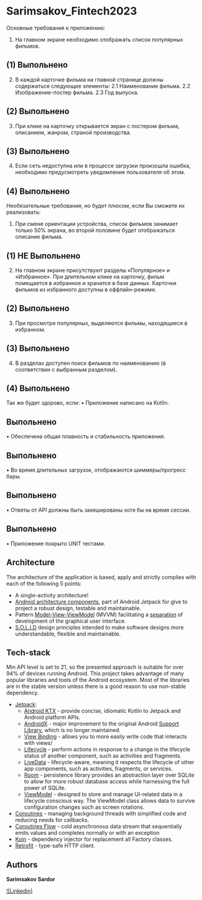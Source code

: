 # Sarimsakov_Fintech2023

Основные требования к приложению:
1. На главном экране необходимо отображать список популярных фильмов.
## (1) Выпольнено
2. В каждой карточке фильма на главной странице должны содержаться следующие элементы:
2.1 Наименование фильма.
2.2 Изображение-постер фильма.
2.3 Год выпуска.
## (2) Выпольнено
3. При клике на карточку открывается экран с постером фильма, описанием, жанром, страной
производства.
## (3) Выпольнено
4. Если сеть недоступна или в процессе загрузки произошла ошибка, необходимо предусмотреть
уведомление пользователя об этом.
## (4) Выпольнено

Необязательные требования, но будет плюсом, если Вы сможете их реализовать:
1. При смене ориентации устройства, список фильмов занимает только 50% экрана, во второй
половине будет отображаться описание фильма.
## (1) НЕ Выпольнено
2. На главном экране присутствуют разделы «Популярное» и «Избранное». При длительном клике на
карточку, фильм помещается в избранное и хранится в базе данных. Карточки фильмов из
избранного доступны в оффлайн-режиме.
## (2) Выпольнено
3. При просмотре популярных, выделяются фильмы, находящиеся в избранном.
## (3) Выпольнено
4. В разделах доступен поиск фильмов по наименованию (в соответствии с выбранным разделом).
## (4) Выпольнено

Так же будет здорово, если:
• Приложение написано на Kotlin.
## Выпольнено
• Обеспечена общая плавность и стабильность приложения.
## Выпольнено
• Во время длительных загрузок, отображаются шиммеры/прогресс бары.
## Выпольнено
• Ответы от API должны быть закешированы хотя бы на время сессии.
## Выпольнено
• Приложение покрыто UNIT тестами.

## Architecture

The architecture of the application is based, apply and strictly complies with each of the following 5 points:
-   A single-activity architecture!
-   [Android architecture components](https://developer.android.com/topic/libraries/architecture/), part of Android Jetpack for give to project a robust design, testable and maintainable.
-   Pattern  [Model-View-ViewModel](https://en.wikipedia.org/wiki/Model%E2%80%93view%E2%80%93viewmodel)  (MVVM) facilitating a [separation](https://en.wikipedia.org/wiki/Separation_of_concerns) of development of the graphical user interface.
-   [S.O.L.I.D](https://en.wikipedia.org/wiki/SOLID)  design principles intended to make software designs more understandable, flexible and maintainable.

## Tech-stack
Min API level is set to 21, so the presented approach is suitable for over 94% of devices running Android. This project takes advantage of many popular libraries and tools of the Android ecosystem. Most of the libraries are in the stable version unless there is a good reason to use non-stable dependency.
-   [Jetpack](https://developer.android.com/jetpack):
    -   [Android KTX](https://developer.android.com/kotlin/ktx.html)  - provide concise, idiomatic Kotlin to Jetpack and Android platform APIs.
    -   [AndroidX](https://developer.android.com/jetpack/androidx)  - major improvement to the original Android  [Support Library](https://developer.android.com/topic/libraries/support-library/index), which is no longer maintained.
    -   [View Binding](https://developer.android.com/topic/libraries/view-binding)  - allows you to more easily write code that interacts with views/
    -   [Lifecycle](https://developer.android.com/topic/libraries/architecture/lifecycle)  - perform actions in response to a change in the lifecycle status of another component, such as activities and fragments.
    -   [LiveData](https://developer.android.com/topic/libraries/architecture/livedata)  - lifecycle-aware, meaning it respects the lifecycle of other app components, such as activities, fragments, or services.
    -   [Room](https://developer.android.com/topic/libraries/architecture/room)  - persistence library provides an abstraction layer over SQLite to allow for more robust database access while harnessing the full power of SQLite.
    -   [ViewModel](https://developer.android.com/topic/libraries/architecture/viewmodel)  - designed to store and manage UI-related data in a lifecycle conscious way. The ViewModel class allows data to survive configuration changes such as screen rotations.
-   [Coroutines](https://kotlinlang.org/docs/reference/coroutines-overview.html)  - managing background threads with simplified code and reducing needs for callbacks.
-    [Coroutines Flow](https://kotlinlang.org/docs/reference/coroutines-overview.html)  - cold asynchronous data stream that sequentially emits values and completes normally or with an exception
-   [Koin](https://insert-koin.io/)  - dependency injector for replacement all Factory classes.
-   [Retrofit](https://square.github.io/retrofit/)  - type-safe HTTP client.

## Authors

**Sarimsakov Sardor**

[![Linkedin]](https://www.linkedin.com/in/sardor-sarimsakov-b13b17173/)
